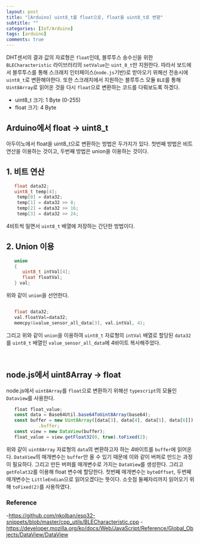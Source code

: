 ```yaml
---
layout: post
title: "[Arduino] uint8_t를 float으로, float을 uint8_t로 변환"
subtitle: ""
categories: [IoT/Arduino]
tags: [arduino]
comments: true
---
```


DHT센서의 결과 값의 자료형은 `float`인데, 블루투스 송수신을 위한 `BLECharacteristic` 라이브러리의 `setValue`는 `uint_8_t`만 지원한다. 따라서 보드에서 블루투스를 통해 스크래치 인터페이스(`node.js`기반)로 받아오기 위해선 전송시에 `uint8_t`로 변환해야한다. 또한 스크래치에서 지원하는 블루투스 모듈 `BLE`를 통해 `Uint8Array`로 읽어온 것을 다시 `float`으로 변환하는 코드를 다뤄보도록 하겠다.

- uint8_t 크기: 1 Byte (0-255)
- float 크기: 4 Byte

## Arduino에서 float -> uint8_t

아두이노에서 float을 uint8_t으로 변환하는 방법은 두가지가 있다. 첫번째 방법은 비트 연산을 이용하는 것이고, 두번째 방법은 union을 이용하는 것이다.

## 1. 비트 연산

```c
   float data32;
   uint8_t temp[4];
	temp[0] = data32;
	temp[1] = data32 >> 8;
	temp[2] = data32 >> 16;
	temp[3] = data32 >> 24;
```

4비트씩 밀면서 `uint8_t` 배열에 저장하는 간단한 방법이다.

## 2. Union 이용

```c
   union
   {
      uint8_t intVal[4];
      float floatVal;
   } val;
```

위와 같이 `union`을 선언한다.

```c

   float data32;
   val.floatVal=data32;
   memcpy(&value_sensor_all_data[3], val.intVal, 4);

```

그리고 위와 같이 `union`을 이용하여 `uint8_t` 자료형의 `intVal` 배열로 할당된 `data32`를 `uint8_t` 배열인 `value_sensor_all_data`에 4바이트 복사해주었다.

<br>

## node.js에서 uint8Array -> float

node.js에서 `uint8Array`를 `float`으로 변환하기 위해선 `typescript`의 모듈인 `Dataview`를 사용한다.

```js
   float float_value;
   const data = Base64Util.base64ToUint8Array(base64);
   const buffer = new Uint8Array([data[3], data[4], data[5], data[6]])
            .buffer;
   const view = new DataView(buffer);
   float_value = view.getFloat32(0, true).toFixed(2);
```

위와 같이 `uint8Array` 자료형의 `data`의 변환하고자 하는 4바이트를 `buffer`에 읽어온다. `DataView`의 매개변수는 `buffer`만 올 수 있기 때문에 이와 같이 버퍼로 만드는 과정이 필요하다. 그리고 만든 버퍼를 매개변수로 가지는 `DataView`를 생성한다. 그리고 `getFolat32`를 이용해 float 변수에 할당한다. 첫번째 매개변수는 `byteOffset`, 두번째 매개변수는 `LittleEndian`으로 읽어오겠다는 뜻이다. 소숫점 둘째자리까지 읽어오기 위해 `toFixed(2)`를 사용하였다.

### Reference

-<https://github.com/nkolban/esp32-snippets/blob/master/cpp_utils/BLECharacteristic.cpp> -<https://developer.mozilla.org/ko/docs/Web/JavaScript/Reference/Global_Objects/DataView/DataView>
